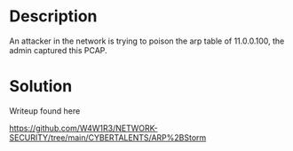 #  Description

An attacker in the network is trying to poison the arp table of 11.0.0.100, the admin captured this PCAP.

# Solution

Writeup found here

https://github.com/W4W1R3/NETWORK-SECURITY/tree/main/CYBERTALENTS/ARP%2BStorm
